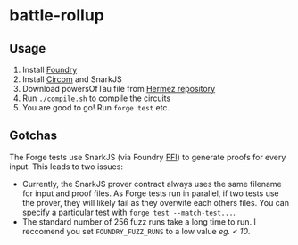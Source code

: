 # battle-rollup

## Usage
1. Install [Foundry](https://book.getfoundry.sh/getting-started/installation)
2. Install [Circom](https://docs.circom.io/getting-started/installation/) and SnarkJS
3. Download powersOfTau file from [Hermez repository](https://github.com/iden3/snarkjs#7-prepare-phase-2)
4. Run `./compile.sh` to compile the circuits
5. You are good to go! Run `forge test` etc.

## Gotchas

The Forge tests use SnarkJS (via Foundry [FFI](https://book.getfoundry.sh/cheatcodes/ffi)) to generate proofs for every input. This leads to two issues:
- Currently, the SnarkJS prover contract always uses the same filename for input and proof files. As Forge tests run in parallel, if two tests use the prover, they will likely fail as they overwite each others files. You can specify a particular test with `forge test --match-test...`.
- The standard number of 256 fuzz runs take a long time to run. I reccomend you set `FOUNDRY_FUZZ_RUNS` to a low value _eg. < 10_.
